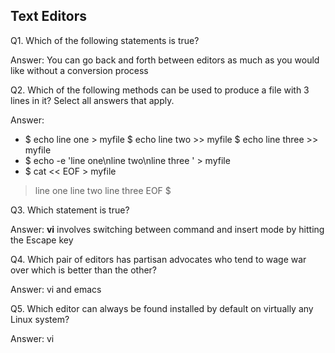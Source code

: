 ## Text Editors

Q1. Which of the following statements is true?

Answer: You can go back and forth between editors as much as you would like without a conversion process

Q2. Which of the following methods can be used to produce a file with 3 lines in it? Select all answers that apply.

Answer:
*	$ echo line one > myfile
  $ echo line two >> myfile
  $ echo line three >> myfile
* $ echo -e 'line one\nline two\nline three ' > myfile
*	$ cat << EOF > myfile
  > line one
  > line two
  > line three
  > EOF
  $

Q3. Which statement is true?

Answer:	**vi** involves switching between command and insert mode by hitting the Escape key


Q4. Which pair of editors has partisan advocates who tend to wage war over which is better than the other?

Answer:	vi and emacs

Q5. Which editor can always be found installed by default on virtually any Linux system?

Answer:	vi



